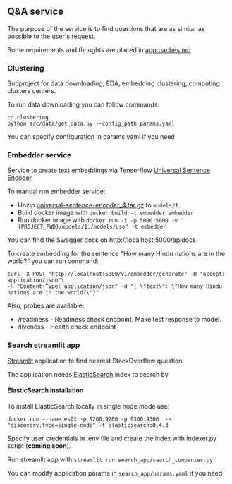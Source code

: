 ## Q&A service

The purpose of the service is to find questions that are as similar as possible to the user's request.

Some requirements and thoughts are placed in [approaches.md](https://github.com/pacifikus/qa_service/blob/main/reference/approach.md)

### Clustering 

Subproject for data downloading, EDA, embedding clustering, computing clusters centers.

To run data downloading you can follow commands:
```commandline
cd clustering
python src/data/get_data.py --config_path params.yaml
```
You can specify configuration in params.yaml if you need

### Embedder service

Service to create text embeddings via Tensorflow [Universal Sentence Encoder](https://tfhub.dev/google/universal-sentence-encoder/4)

To manual run embedder service:
- Unzip [universal-sentence-encoder_4.tar.gz](https://tfhub.dev/google/universal-sentence-encoder/4?tf-hub-format=compressed) to `models/1` 
- Build docker image with `docker build -t embedder embedder`
- Run docker image with `docker run -t -p 5000:5000 -v "{PROJECT_PWD}/models/1:/models/use" -t embedder`

You can find the Swagger docs on http://localhost:5000/apidocs

To create embedding for the sentence "How many Hindu nations are in the world?" you can run command:

```
curl -X POST "http://localhost:5000/v1/embedder/generate" -H "accept: application/json"\
-H "Content-Type: application/json" -d "{ \"text\": \"How many Hindu nations are in the world?\"}"
```

Also, probes are available:
- /readiness - Readiness check endpoint. Make test response to model.
- /liveness - Health check endpoint

### Search streamlit app

[Streamlit](https://streamlit.io/) application to find nearest StackOverflow question.

The application needs [ElasticSearch](https://www.elastic.co/) index to search by.

#### ElasticSearch installation

To install ElasticSearch locally in single node mode use:
```commandline
docker run --name es01 -p 9200:9200 -p 9300:9300  -e "discovery.type=single-node" -t elasticsearch:8.4.3
```
Specify user credentials in .env file and create the index with indexer.py script (____coming soon____).

Run streamlit app with `streamlit run search_app/search_companies.py`

You can modify application params in `search_app/params.yaml` if you need